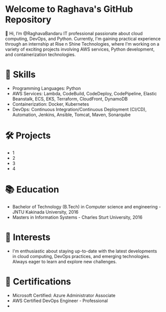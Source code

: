 # Welcome to Raghava's GitHub Repository

👋 Hi, I’m @RaghavaBandaru IT professional passionate about cloud computing, DevOps, and Python. Currently, I'm gaining practical experience through an internship at Rise n Shine Technologies, where I'm working on a variety of exciting projects involving AWS services, Python development, and containerization technologies.

# 🔧 Skills
* Programming Languages: Python
* AWS Services: Lambda, CodeBuild, CodeDeploy, CodePipeline, Elastic Beanstalk, ECS, EKS, Terraform, CloudFront, DynamoDB
* Containerization: Docker, Kubernetes
* DevOps: Continuous Integration/Continuous Deployment (CI/CD), Automation, Jenkins, Ansible, Tomcat, Maven, Sonarqube

# 🛠️ Projects
* 1
* 2
* 3
* 4

# 📚 Education
* Bachelor of Technology (B.Tech) in Computer science and engineering - JNTU Kakinada University, 2016
* Masters in Information Systems - Charles Sturt University, 2016

# 🌱 Interests
*  I'm enthusiastic about staying up-to-date with the latest developments in cloud computing, DevOps practices, and emerging technologies. Always eager to learn and explore new challenges.

# 📖 Certifications
* Microsoft Certified: Azure Administrator Associate
* AWS Certified DevOps Engineer - Professional
* 



<!---
RaghavaBandaru/RaghavaBandaru is a ✨ special ✨ repository because its `README.md` (this file) appears on your GitHub profile.
You can click the Preview link to take a look at your changes.
--->
